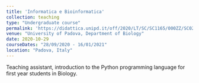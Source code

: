 ```yaml
---
title: 'Informatica e Bioinformatica'
collection: teaching
type: "Undergraduate course"
permalink: 'https://didattica.unipd.it/off/2020/LT/SC/SC1165/000ZZ/SC02122869/N0'
venue: "University of Padova, Department of Biology"
date: 2020-10-29
courseDates: "28/09/2020 - 16/01/2021"
location: "Padova, Italy"
---
```

Teaching assistant, introduction to the Python programming language for first year students in Biology.
